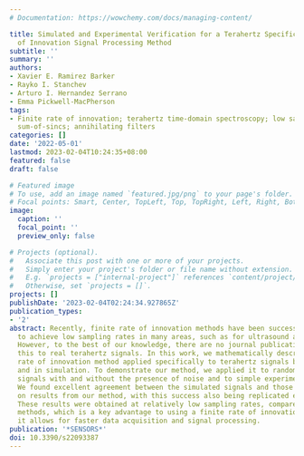 ```yaml
---
# Documentation: https://wowchemy.com/docs/managing-content/

title: Simulated and Experimental Verification for a Terahertz Specific Finite Rate
  of Innovation Signal Processing Method
subtitle: ''
summary: ''
authors:
- Xavier E. Ramirez Barker
- Rayko I. Stanchev
- Arturo I. Hernandez Serrano
- Emma Pickwell-MacPherson
tags:
- Finite rate of innovation; terahertz time-domain spectroscopy; low sampling rate;
  sum-of-sincs; annihilating filters
categories: []
date: '2022-05-01'
lastmod: 2023-02-04T10:24:35+08:00
featured: false
draft: false

# Featured image
# To use, add an image named `featured.jpg/png` to your page's folder.
# Focal points: Smart, Center, TopLeft, Top, TopRight, Left, Right, BottomLeft, Bottom, BottomRight.
image:
  caption: ''
  focal_point: ''
  preview_only: false

# Projects (optional).
#   Associate this post with one or more of your projects.
#   Simply enter your project's folder or file name without extension.
#   E.g. `projects = ["internal-project"]` references `content/project/deep-learning/index.md`.
#   Otherwise, set `projects = []`.
projects: []
publishDate: '2023-02-04T02:24:34.927865Z'
publication_types:
- '2'
abstract: Recently, finite rate of innovation methods have been successfully applied
  to achieve low sampling rates in many areas, such as for ultrasound and radio signals.
  However, to the best of our knowledge, there are no journal publications applying
  this to real terahertz signals. In this work, we mathematically describe a finite
  rate of innovation method applied specifically to terahertz signals both experimentally
  and in simulation. To demonstrate our method, we applied it to randomized simulated
  signals with and without the presence of noise and to simple experimental measurements.
  We found excellent agreement between the simulated signals and those recreated based
  on results from our method, with this success also being replicated experimentally.
  These results were obtained at relatively low sampling rates, compared to standard
  methods, which is a key advantage to using a finite rate of innovation method as
  it allows for faster data acquisition and signal processing.
publication: '*SENSORS*'
doi: 10.3390/s22093387
---
```

